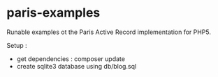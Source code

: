 # paris-examples

Runable examples ot the Paris Active Record implementation for PHP5.

Setup :
- get dependencies : composer update
- create sqlite3 database using db/blog.sql
